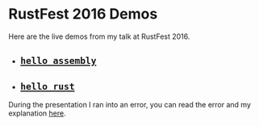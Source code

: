 # RustFest 2016 Demos

Here are the live demos from my talk at RustFest 2016.

- ## [`hello assembly`](https://github.com/intermezzOS/rustfest2016/tree/gh-pages/demos/hello%20assembly)

- ## [`hello rust`](https://github.com/intermezzOS/rustfest2016/tree/gh-pages/demos/hello%20rust)

During the presentation I ran into an error, you can read
the error and my explanation [here](https://gist.github.com/ashleygwilliams/c6c49c60a08881fd1942b49d1881de63#file-whoa-what-why-md).
